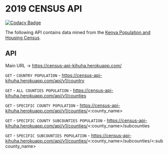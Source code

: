 # 2019 CENSUS API

[![Codacy Badge](https://api.codacy.com/project/badge/Grade/ccca157364f44ffd9c6d9f12fcd1d2f3)](https://app.codacy.com/manual/kihuha/census-2019-api?utm_source=github.com&utm_medium=referral&utm_content=kihuha/census-2019-api&utm_campaign=Badge_Grade_Dashboard)

The following API contains data mined from the [Kenya Population and Housing Census](https://www.knbs.or.ke/?wpdmpro=2019-kenya-population-and-housing-census-volume-i-population-by-county-and-sub-county). 


## API
Main URL -> https://census-api-kihuha.herokuapp.com/

`GET` - `COUNTRY POPULATION` - https://census-api-kihuha.herokuapp.com/api/v1/country

`GET` - `ALL COUNTIES POPULATION` - https://census-api-kihuha.herokuapp.com/api/v1/counties

`GET` - `SPECIFIC COUNTY POPULATION` - https://census-api-kihuha.herokuapp.com/api/v1/counties/<:county_name>

`GET` - `SPECIFIC COUNTY SUBCOUNTIES POPULATION` - https://census-api-kihuha.herokuapp.com/api/v1/counties/<:county_name>/subcounties

`GET` - `SPECIFIC SUBCOUNTIES POPULATION` - https://census-api-kihuha.herokuapp.com/api/v1/counties/<:county_name>/subcounties/<:subcounty_name>

